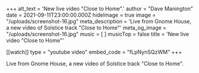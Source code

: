 +++
alt_text = 'New live video "Close to Home".'
author = "Dave Manington"
date = 2021-09-11T23:00:00.000Z
hideImage = true
image = "/uploads/screenshot-16.jpg"
meta_description = 'Live from Gnome House, a new video of Solstice track "Close to Home"'
meta_og_image = "/uploads/screenshot-16.jpg"
music = [ ]
musicTop = false
title = 'New live video "Close to Home"'

[[watch]]
type = "youtube video"
embed_code = "fLpNynSQzWM"
+++

Live from Gnome House, a new video of Solstice track "Close to Home".

